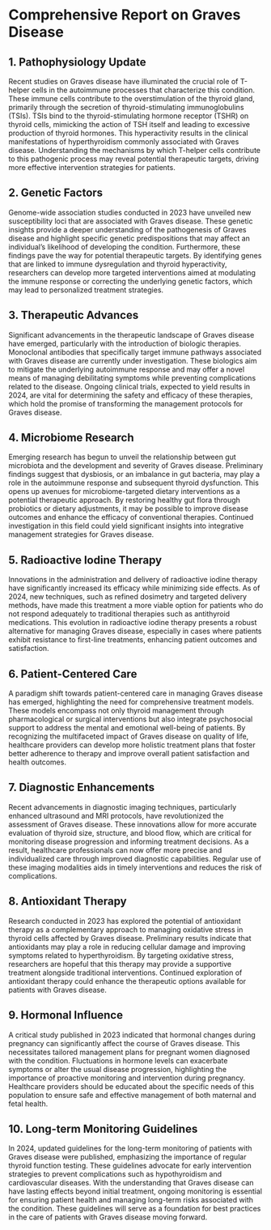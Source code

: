 # Comprehensive Report on Graves Disease

## 1. Pathophysiology Update

Recent studies on Graves disease have illuminated the crucial role of T-helper cells in the autoimmune processes that characterize this condition. These immune cells contribute to the overstimulation of the thyroid gland, primarily through the secretion of thyroid-stimulating immunoglobulins (TSIs). TSIs bind to the thyroid-stimulating hormone receptor (TSHR) on thyroid cells, mimicking the action of TSH itself and leading to excessive production of thyroid hormones. This hyperactivity results in the clinical manifestations of hyperthyroidism commonly associated with Graves disease. Understanding the mechanisms by which T-helper cells contribute to this pathogenic process may reveal potential therapeutic targets, driving more effective intervention strategies for patients.

## 2. Genetic Factors

Genome-wide association studies conducted in 2023 have unveiled new susceptibility loci that are associated with Graves disease. These genetic insights provide a deeper understanding of the pathogenesis of Graves disease and highlight specific genetic predispositions that may affect an individual’s likelihood of developing the condition. Furthermore, these findings pave the way for potential therapeutic targets. By identifying genes that are linked to immune dysregulation and thyroid hyperactivity, researchers can develop more targeted interventions aimed at modulating the immune response or correcting the underlying genetic factors, which may lead to personalized treatment strategies.

## 3. Therapeutic Advances

Significant advancements in the therapeutic landscape of Graves disease have emerged, particularly with the introduction of biologic therapies. Monoclonal antibodies that specifically target immune pathways associated with Graves disease are currently under investigation. These biologics aim to mitigate the underlying autoimmune response and may offer a novel means of managing debilitating symptoms while preventing complications related to the disease. Ongoing clinical trials, expected to yield results in 2024, are vital for determining the safety and efficacy of these therapies, which hold the promise of transforming the management protocols for Graves disease.

## 4. Microbiome Research

Emerging research has begun to unveil the relationship between gut microbiota and the development and severity of Graves disease. Preliminary findings suggest that dysbiosis, or an imbalance in gut bacteria, may play a role in the autoimmune response and subsequent thyroid dysfunction. This opens up avenues for microbiome-targeted dietary interventions as a potential therapeutic approach. By restoring healthy gut flora through probiotics or dietary adjustments, it may be possible to improve disease outcomes and enhance the efficacy of conventional therapies. Continued investigation in this field could yield significant insights into integrative management strategies for Graves disease.

## 5. Radioactive Iodine Therapy

Innovations in the administration and delivery of radioactive iodine therapy have significantly increased its efficacy while minimizing side effects. As of 2024, new techniques, such as refined dosimetry and targeted delivery methods, have made this treatment a more viable option for patients who do not respond adequately to traditional therapies such as antithyroid medications. This evolution in radioactive iodine therapy presents a robust alternative for managing Graves disease, especially in cases where patients exhibit resistance to first-line treatments, enhancing patient outcomes and satisfaction.

## 6. Patient-Centered Care

A paradigm shift towards patient-centered care in managing Graves disease has emerged, highlighting the need for comprehensive treatment models. These models encompass not only thyroid management through pharmacological or surgical interventions but also integrate psychosocial support to address the mental and emotional well-being of patients. By recognizing the multifaceted impact of Graves disease on quality of life, healthcare providers can develop more holistic treatment plans that foster better adherence to therapy and improve overall patient satisfaction and health outcomes.

## 7. Diagnostic Enhancements

Recent advancements in diagnostic imaging techniques, particularly enhanced ultrasound and MRI protocols, have revolutionized the assessment of Graves disease. These innovations allow for more accurate evaluation of thyroid size, structure, and blood flow, which are critical for monitoring disease progression and informing treatment decisions. As a result, healthcare professionals can now offer more precise and individualized care through improved diagnostic capabilities. Regular use of these imaging modalities aids in timely interventions and reduces the risk of complications.

## 8. Antioxidant Therapy

Research conducted in 2023 has explored the potential of antioxidant therapy as a complementary approach to managing oxidative stress in thyroid cells affected by Graves disease. Preliminary results indicate that antioxidants may play a role in reducing cellular damage and improving symptoms related to hyperthyroidism. By targeting oxidative stress, researchers are hopeful that this therapy may provide a supportive treatment alongside traditional interventions. Continued exploration of antioxidant therapy could enhance the therapeutic options available for patients with Graves disease.

## 9. Hormonal Influence

A critical study published in 2023 indicated that hormonal changes during pregnancy can significantly affect the course of Graves disease. This necessitates tailored management plans for pregnant women diagnosed with the condition. Fluctuations in hormone levels can exacerbate symptoms or alter the usual disease progression, highlighting the importance of proactive monitoring and intervention during pregnancy. Healthcare providers should be educated about the specific needs of this population to ensure safe and effective management of both maternal and fetal health.

## 10. Long-term Monitoring Guidelines

In 2024, updated guidelines for the long-term monitoring of patients with Graves disease were published, emphasizing the importance of regular thyroid function testing. These guidelines advocate for early intervention strategies to prevent complications such as hypothyroidism and cardiovascular diseases. With the understanding that Graves disease can have lasting effects beyond initial treatment, ongoing monitoring is essential for ensuring patient health and managing long-term risks associated with the condition. These guidelines will serve as a foundation for best practices in the care of patients with Graves disease moving forward.